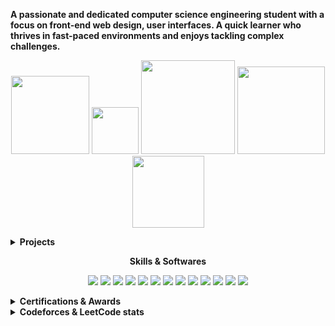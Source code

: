 <p><b>A passionate and dedicated computer science engineering student with a focus on front-end web design, user interfaces. A quick learner who thrives in fast-paced environments and enjoys tackling complex challenges.</b></p>

<div align="center">
  <p>
    <img src="https://img.shields.io/badge/-Stackoverflow-FE7A16?style=flat&logo=stack-overflow&logoColor=white" width="125px">
    <img src="https://img.shields.io/badge/Reddit-%23FF4500.svg?style=flat&logo=Reddit&logoColor=white" width="75px">
    <img src="https://codeforces-readme-stats.vercel.app/api/badge?username=tahsinhasib" width="150px">
    <img src="https://img.shields.io/badge/dynamic/json?style=flat&labelColor=black&color=%23ffa116&label=Solved&query=solvedOverTotal&url=https%3A%2F%2Fleetcode-badge.vercel.app%2Fapi%2Fusers%2Ftahsinhasib&logo=leetcode&logoColor=yellow" width="140px">
    <img src="https://img.shields.io/badge/-Hackerrank-2EC866?style=flat&logo=HackerRank&logoColor=white" width="115px">
  </p>
</div>

<details>
  <summary><b>Projects</b></summary>
  <ul type="disc">
    <li><i>Portfolio website <a href="https://tahsinhasib.github.io/Disha-Portfolio/">Disha's Portfolio Website</a></i></li>
    <li><i>Exhibit (an event organization windows application using WinForm) <a href="https://github.com/tahsinhasib/Exhibit">Exhibit</a></i></li>
  </ul>
</details>

<div align="center">
  <p><b>Skills & Softwares</b></p>
  <p>
  <img src="https://skillicons.dev/icons?i=c" /><img>
  <img src="https://skillicons.dev/icons?i=cpp" />
  <img src="https://skillicons.dev/icons?i=java" />
  <img src="https://skillicons.dev/icons?i=cs" />
  <img src="https://skillicons.dev/icons?i=html" />
  <img src="https://skillicons.dev/icons?i=css" />
  <img src="https://skillicons.dev/icons?i=python" />
  <img src="https://skillicons.dev/icons?i=vscode" />
  <img src="https://skillicons.dev/icons?i=visualstudio" />
  <img src="https://skillicons.dev/icons?i=figma" />
  <img src="https://skillicons.dev/icons?i=git" />
  <img src="https://skillicons.dev/icons?i=mysql" />
  <img src="https://skillicons.dev/icons?i=ps" />
</p>
</div>











<details>
  <summary><b>Certifications & Awards</b></summary>
  <ul type="disc">
    <li><i>Academic award at American International University - Bangladesh <a href="https://www.linkedin.com/feed/update/urn:li:activity:7091769365016039424/">Dean's List Award</a></i></li>
    <li><i>Computer hardware and software <a href="https://www.credly.com/badges/a4194921-7625-407c-93e7-48d55fdda832/linked_in_profile">IT Essentials issued by CISCO</a></i></li>
    <li><i>Intro to Machine Learning <a href="https://www.kaggle.com/learn/certification/tahsinhasib/intro-to-machine-learning">Intro to Machine Learning by Kaggle</a></i></li>
  </ul>
</details>



<details>
  <summary><b>Codeforces & LeetCode stats</b></summary>
    <ul type="none" align="center">
      <li><br></li>
      <li>
        <p><img width="380px" src="https://codeforces-readme-stats.vercel.app/api/card?username=tahsinhasib&theme=dark"/> <img src = "https://github-readme-stats.vercel.app/api/top-langs/?username=tahsinhasib&show_icons=true&theme=github_dark&count_private=true&hide_border=false&layout=donut&langs_count=15&hide=plsql" width="365px"></p>
      </li>
      <li>
        <p><img src = "https://leetcard.jacoblin.cool/tahsinhasib?ext=heatmap" width="775px"></p>
      </li>
    </ul>
</details>









